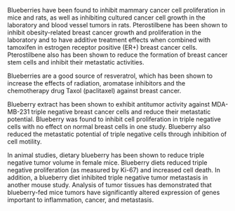 

Blueberries have been found to inhibit mammary cancer cell proliferation in mice and rats, as well as inhibiting cultured cancer cell growth in the laboratory and blood vessel tumors in rats. Pterostilbene has been shown to inhibit obesity-related breast cancer growth and proliferation in the laboratory and to have additive treatment effects when combined with tamoxifen in estrogen receptor positive (ER+) breast cancer cells. Pterostilbene also has been shown to reduce the formation of breast cancer stem cells and inhibit their metastatic activities.

Blueberries are a good source of resveratrol, which has been shown to increase the effects of radiation, aromatase inhibitors and the chemotherapy drug Taxol (paclitaxel) against breast cancer.

Blueberry extract has been shown to exhibit antitumor activity against MDA-MB-231 triple negative breast cancer cells and reduce their metastatic potential. Blueberry was found to inhibit cell proliferation in triple negative cells with no effect on normal breast cells in one study. Blueberry also reduced the metastatic potential of triple negative cells through inhibition of cell motility.

In animal studies, dietary blueberry has been shown to reduce triple negative tumor volume in female mice. Blueberry diets reduced triple negative proliferation (as measured by Ki-67) and increased cell death. In addition, a blueberry diet inhibited triple negative tumor metastasis in another mouse study. Analysis of tumor tissues has demonstrated that blueberry-fed mice tumors have significantly altered expression of genes important to inflammation, cancer, and metastasis.

